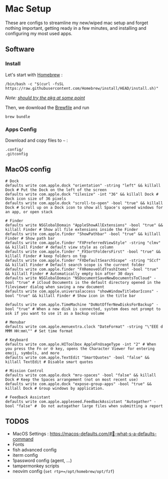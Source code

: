 # Mac Setup

These are configs to streamline my new/wiped mac setup and forget nothing important, getting ready in a few minutes, and installing and configuring my most used apps.

## Software 

### Install

Let's start with [Homebrew](https://brew.sh) :
```
/bin/bash -c "$(curl -fsSL https://raw.githubusercontent.com/Homebrew/install/HEAD/install.sh)"
```

*Note: [should try the pkg at some point](https://github.com/Homebrew/brew/releases/latest)*

Then, we download the [Brewfile](Brewfile) and run
```
brew bundle
```

### Apps Config 

Download and copy files to `~` :
```
.config/
.gitconfig
```

## MacOS config

```
# Dock
defaults write com.apple.dock "orientation" -string "left" && killall Dock # Put the Dock on the left of the screen
defaults write com.apple.dock "tilesize" -int "36" && killall Dock # Dock icon size of 36 pixels
defaults write com.apple.dock "scroll-to-open" -bool "true" && killall Dock # Scroll up on a Dock icon to show all Space's opened windows for an app, or open stack

# Finder
defaults write NSGlobalDomain "AppleShowAllExtensions" -bool "true" && killall Finder # Show all file extensions inside the Finder
defaults write com.apple.finder "ShowPathbar" -bool "true" && killall Finder # Show path bar
defaults write com.apple.finder "FXPreferredViewStyle" -string "clmv" && killall Finder # default view style as column
defaults write com.apple.finder "_FXSortFoldersFirst" -bool "true" && killall Finder # keep folders on top
defaults write com.apple.finder "FXDefaultSearchScope" -string "SCcf" && killall Finder # Default search scope is the current folder
defaults write com.apple.finder "FXRemoveOldTrashItems" -bool "true" && killall Finder # Automatically empty bin after 30 days
defaults write NSGlobalDomain "NSDocumentSaveNewDocumentsToCloud" -bool "true" # iCloud Documents is the default directory opened in the fileviewer dialog when saving a new document
defaults write com.apple.universalaccess "showWindowTitlebarIcons" -bool "true" && killall Finder # Show icon in the title bar

defaults write com.apple.TimeMachine "DoNotOfferNewDisksForBackup" -bool "true" # When a new disk is connected, system does not prompt to ask if you want to use it as a backup volume

# Menubar
defaults write com.apple.menuextra.clock "DateFormat" -string "\"EEE d MMM HH:mm\"" # Set time format

# Keyboard
defaults write com.apple.HIToolbox AppleFnUsageType -int "2" # When you press the Fn or 🌐︎ key, opens the Character Viewer for entering emoji, symbols, and more
defaults write com.apple.TextEdit "SmartQuotes" -bool "false" && killall TextEdit # Disable smart quotes

# Mission Control
defaults write com.apple.dock "mru-spaces" -bool "false" && killall Dock # Keep the Spaces arrangement (not on most recent use)
defaults write com.apple.dock "expose-group-apps" -bool "true" && killall Dock # Group windows by application.

# Feedback Assistant
defaults write com.apple.appleseed.FeedbackAssistant "Autogather" -bool "false" #  Do not autogather large files when submitting a report

```

## TODOS
- MacOS Settings : https://macos-defaults.com/#🙋-what-s-a-defaults-command
- Fonts
- fish advanced config
- iterm config
- 1password config (agent, ...)
- tampermonkey scripts
- neovim config (`set rtp+=/opt/homebrew/opt/fzf`)
